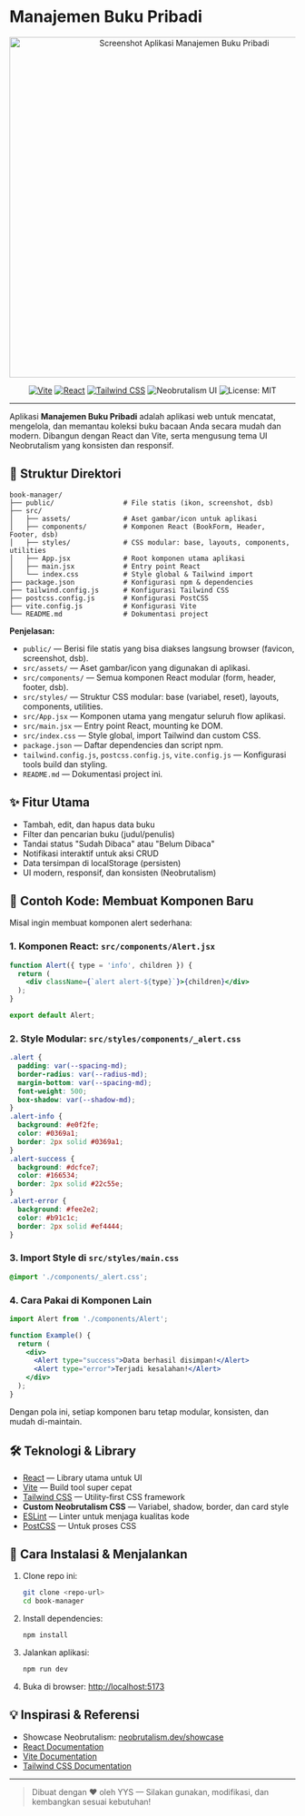 # Manajemen Buku Pribadi

<p align="center">
  <img src="public/screenshot.png" alt="Screenshot Aplikasi Manajemen Buku Pribadi" width="600" />
</p>

<p align="center">
  <a href="https://vitejs.dev/"><img src="https://img.shields.io/badge/Vite-4.x-646CFF?logo=vite&logoColor=white" alt="Vite" /></a>
  <a href="https://react.dev/"><img src="https://img.shields.io/badge/React-18.x-61DAFB?logo=react&logoColor=black" alt="React" /></a>
  <a href="https://tailwindcss.com/"><img src="https://img.shields.io/badge/TailwindCSS-3.x-38BDF8?logo=tailwindcss&logoColor=white" alt="Tailwind CSS" /></a>
  <img src="https://img.shields.io/badge/Neobrutalism%20UI-%23FFBF00?style=flat-square" alt="Neobrutalism UI" />
  <img src="https://img.shields.io/badge/license-MIT-green" alt="License: MIT" />
</p>

---

Aplikasi **Manajemen Buku Pribadi** adalah aplikasi web untuk mencatat, mengelola, dan memantau koleksi buku bacaan Anda secara mudah dan modern. Dibangun dengan React dan Vite, serta mengusung tema UI Neobrutalism yang konsisten dan responsif.

## 📁 Struktur Direktori

```
book-manager/
├── public/                 # File statis (ikon, screenshot, dsb)
├── src/
│   ├── assets/             # Aset gambar/icon untuk aplikasi
│   ├── components/         # Komponen React (BookForm, Header, Footer, dsb)
│   ├── styles/             # CSS modular: base, layouts, components, utilities
│   ├── App.jsx             # Root komponen utama aplikasi
│   ├── main.jsx            # Entry point React
│   └── index.css           # Style global & Tailwind import
├── package.json            # Konfigurasi npm & dependencies
├── tailwind.config.js      # Konfigurasi Tailwind CSS
├── postcss.config.js       # Konfigurasi PostCSS
├── vite.config.js          # Konfigurasi Vite
└── README.md               # Dokumentasi project
```

**Penjelasan:**
- `public/` — Berisi file statis yang bisa diakses langsung browser (favicon, screenshot, dsb).
- `src/assets/` — Aset gambar/icon yang digunakan di aplikasi.
- `src/components/` — Semua komponen React modular (form, header, footer, dsb).
- `src/styles/` — Struktur CSS modular: base (variabel, reset), layouts, components, utilities.
- `src/App.jsx` — Komponen utama yang mengatur seluruh flow aplikasi.
- `src/main.jsx` — Entry point React, mounting ke DOM.
- `src/index.css` — Style global, import Tailwind dan custom CSS.
- `package.json` — Daftar dependencies dan script npm.
- `tailwind.config.js`, `postcss.config.js`, `vite.config.js` — Konfigurasi tools build dan styling.
- `README.md` — Dokumentasi project ini.

## ✨ Fitur Utama
- Tambah, edit, dan hapus data buku
- Filter dan pencarian buku (judul/penulis)
- Tandai status "Sudah Dibaca" atau "Belum Dibaca"
- Notifikasi interaktif untuk aksi CRUD
- Data tersimpan di localStorage (persisten)
- UI modern, responsif, dan konsisten (Neobrutalism)

## 🧩 Contoh Kode: Membuat Komponen Baru

Misal ingin membuat komponen alert sederhana:

### 1. Komponen React: `src/components/Alert.jsx`
```jsx
function Alert({ type = 'info', children }) {
  return (
    <div className={`alert alert-${type}`}>{children}</div>
  );
}

export default Alert;
```

### 2. Style Modular: `src/styles/components/_alert.css`
```css
.alert {
  padding: var(--spacing-md);
  border-radius: var(--radius-md);
  margin-bottom: var(--spacing-md);
  font-weight: 500;
  box-shadow: var(--shadow-md);
}
.alert-info {
  background: #e0f2fe;
  color: #0369a1;
  border: 2px solid #0369a1;
}
.alert-success {
  background: #dcfce7;
  color: #166534;
  border: 2px solid #22c55e;
}
.alert-error {
  background: #fee2e2;
  color: #b91c1c;
  border: 2px solid #ef4444;
}
```

### 3. Import Style di `src/styles/main.css`
```css
@import './components/_alert.css';
```

### 4. Cara Pakai di Komponen Lain
```jsx
import Alert from './components/Alert';

function Example() {
  return (
    <div>
      <Alert type="success">Data berhasil disimpan!</Alert>
      <Alert type="error">Terjadi kesalahan!</Alert>
    </div>
  );
}
```

Dengan pola ini, setiap komponen baru tetap modular, konsisten, dan mudah di-maintain.

## 🛠️ Teknologi & Library
- [React](https://react.dev/) — Library utama untuk UI
- [Vite](https://vitejs.dev/) — Build tool super cepat
- [Tailwind CSS](https://tailwindcss.com/) — Utility-first CSS framework
- **Custom Neobrutalism CSS** — Variabel, shadow, border, dan card style
- [ESLint](https://eslint.org/) — Linter untuk menjaga kualitas kode
- [PostCSS](https://postcss.org/) — Untuk proses CSS

## 🚀 Cara Instalasi & Menjalankan
1. Clone repo ini:
   ```bash
   git clone <repo-url>
   cd book-manager
   ```
2. Install dependencies:
   ```bash
   npm install
   ```
3. Jalankan aplikasi:
   ```bash
   npm run dev
   ```
4. Buka di browser: [http://localhost:5173](http://localhost:5173)

## 💡 Inspirasi & Referensi
- Showcase Neobrutalism: [neobrutalism.dev/showcase](https://www.neobrutalism.dev/showcase)
- [React Documentation](https://react.dev/)
- [Vite Documentation](https://vitejs.dev/)
- [Tailwind CSS Documentation](https://tailwindcss.com/)

---

> Dibuat dengan ❤️ oleh YYS — Silakan gunakan, modifikasi, dan kembangkan sesuai kebutuhan!